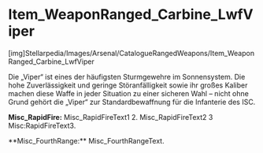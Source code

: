 # Item_WeaponRanged_Carbine_LwfViper

[img]Stellarpedia/Images/Arsenal/CatalogueRangedWeapons/Item_WeaponRanged_Carbine_LwfViper

Die „Viper“ ist eines der häufigsten Sturmgewehre im Sonnensystem. Die hohe Zuverlässigkeit und geringe Störanfälligkeit sowie ihr großes Kaliber machen diese Waffe in jeder Situation zu einer sicheren Wahl – nicht ohne Grund gehört die „Viper“ zur Standardbewaffnung für die Infanterie des ISC.

**<lc>Misc_RapidFire</lc>:** <lc>Misc_RapidFireText1</lc> 2. <lc>Misc_RapidFireText2</lc> 3 <lc>Misc:RapidFireText3</lc>.

\*\*<lc>Misc_FourthRange</lc>:\*\* <lc>Misc_FourthRangeText</lc>.
